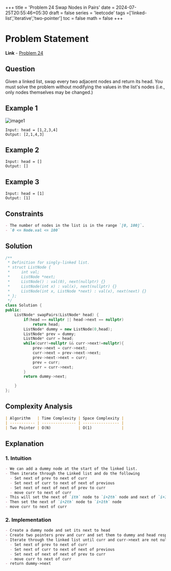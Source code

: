 +++
title = 'Problem 24 Swap Nodes in Pairs'
date = 2024-07-25T20:55:46+05:30
draft = false
series = 'leetcode'
tags =['linked-list','iterative','two-pointer']
toc = false
math = false
+++

# Problem Statement

**Link** - [Problem 24](https://leetcode.com/problems/swap-nodes-in-pairs/description/)

## Question

Given a linked list, swap every two adjacent nodes and return its head. You must solve the problem without modifying the values in the list's nodes (i.e., only nodes themselves may be changed.)

## Example 1

![image1](https://assets.leetcode.com/uploads/2020/10/03/swap_ex1.jpg)

```
Input: head = [1,2,3,4]
Output: [2,1,4,3]

```

## Example 2

```
Input: head = []
Output: []
```

## Example 3

```
Input: head = [1]
Output: [1]
```

## Constraints

```markdown
- The number of nodes in the list is in the range `[0, 100]`.
- `0 <= Node.val <= 100`
```

## Solution

```cpp
/**
 * Definition for singly-linked list.
 * struct ListNode {
 *     int val;
 *     ListNode *next;
 *     ListNode() : val(0), next(nullptr) {}
 *     ListNode(int x) : val(x), next(nullptr) {}
 *     ListNode(int x, ListNode *next) : val(x), next(next) {}
 * };
 */
class Solution {
public:
    ListNode* swapPairs(ListNode* head) {
        if(head == nullptr || head->next == nullptr)
            return head;
        ListNode* dummy = new ListNode(0,head);
        ListNode* prev = dummy;
        ListNode* curr = head;
        while(curr!=nullptr && curr->next!=nullptr){
            prev->next = curr->next;
            curr->next = prev->next->next;
            prev->next->next = curr;
            prev = curr;
            curr = curr->next;
        }
        return dummy->next;

    }
};
```

## Complexity Analysis

```markdown
| Algorithm   | Time Complexity | Space Complexity |
| ----------- | --------------- | ---------------- |
| Two Pointer | O(N)            | O(1)             |
```

## Explanation

### 1. Intuition

```markdown
- We can add a dummy node at the start of the linked list.
- Then iterate through the Linked list and do the following
  - Set next of prev to next of curr
  - Set next of curr to next of next of previous
  - Set next of next of next of prev to curr
  - move curr to next of curr
- This will set the next of `ith` node to `i+2th` node and next of `i+1th` node to `i+3rd` node
- Then set the next of `i+2th` node to `i+1th` node
- move curr to next of curr
```

### 2. Implementation

```markdown
- Create a dummy node and set its next to head
- Create two pointers prev and curr and set them to dummy and head respectively
- Iterate through the linked list until curr and curr->next are not null
  - Set next of prev to next of curr
  - Set next of curr to next of next of previous
  - Set next of next of next of prev to curr
  - move curr to next of curr
- return dummy->next
```
